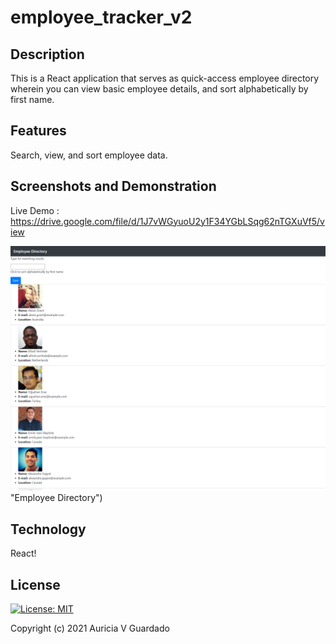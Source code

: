 # employee_tracker_v2

## ​​​​Description 
This is a React application that serves as quick-access employee directory wherein you can view basic employee details, and sort alphabetically by first name. 


## Features
Search, view, and sort employee data. 

## Screenshots and Demonstration
Live Demo : https://drive.google.com/file/d/1J7vWGyuoU2y1F34YGbLSqg62nTGXuVf5/view

![Employee_Directory](/public/employee_directory.png)"Employee Directory")

## Technology
React!

## License
[![License: MIT](https://img.shields.io/badge/License-MIT-blue.svg)](https://opensource.org/licenses/MIT)

Copyright (c) 2021 Auricia V Guardado
